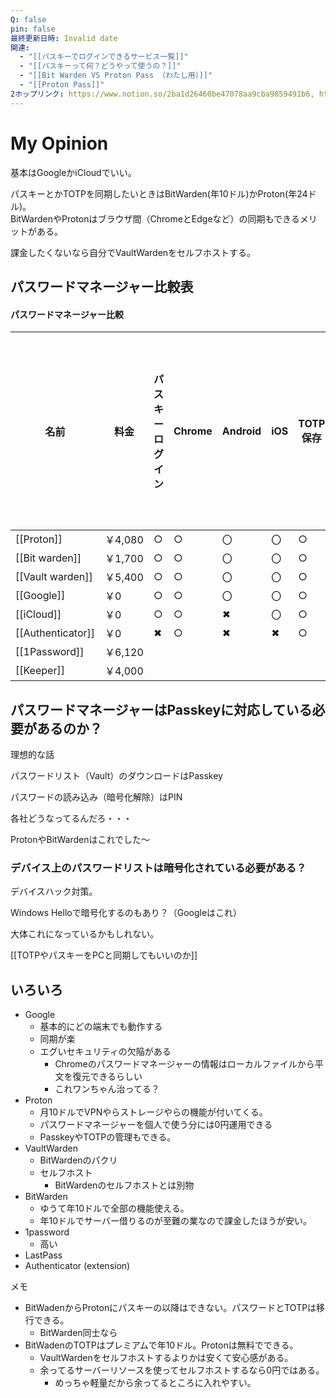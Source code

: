 ```yaml
---
Q: false
pin: false
最終更新日時: Invalid date
関連:
  - "[[パスキーでログインできるサービス一覧]]"
  - "[[パスキーって何？どうやって使うの？]]"
  - "[[Bit Warden VS Proton Pass （わたし用）]]"
  - "[[Proton Pass]]"
2ホップリンク: https://www.notion.so/2ba1d26460be47078aa9cba9859491b6, https://www.notion.so/dbf54a2359974fd8846c08dc58c186ce,https://www.notion.so/14c24bd69ffe43c3b0c8dd5140ffa4e2, https://www.notion.so/2ba1d26460be47078aa9cba9859491b6, https://www.notion.so/318e69d954a843099218c737285267c1, https://www.notion.so/b34dadc93b4c4c52bec7890cbc302d3d,https://www.notion.so/2ba1d26460be47078aa9cba9859491b6, https://www.notion.so/4ad2a2971a43421685e7e52d18c3f6dc, https://www.notion.so/e8117dcb16e640d0a09fd408b0162a1d,https://www.notion.so/2ba1d26460be47078aa9cba9859491b6, https://www.notion.so/90bc75b4c6834f62aca6e81caf4dd028, https://www.notion.so/db399bcb6d7b444cbbd568babbbf967a
---
```

  

# My Opinion

基本はGoogleかiCloudでいい。

パスキーとかTOTPを同期したいときはBitWarden(年10ドル)かProton(年24ドル)。  
BitWardenやProtonはブラウザ間（ChromeとEdgeなど）の同期もできるメリットがある。  

課金したくないなら自分でVaultWardenをセルフホストする。

  

  

  

## パスワードマネージャー比較表

#### パスワードマネージャー比較

|名前|料金|パスキーログイン|Chrome|Android|iOS|TOTP保存|TOTPをPCで見る|パスキーを保存|パスキーをPCオンリーで使う|パスキーをスマホで使う|
|---|---|---|---|---|---|---|---|---|---|---|
|[[Proton]]|￥4,080|○|○|〇|〇|○|○|○|○|○|
|[[Bit warden]]|￥1,700|○|○|〇|〇|○|○|○|○|○|
|[[Vault warden]]|￥5,400|○|○|〇|〇|○|○|○|○|○|
|[[Google]]|￥0|○|○|〇|〇|○|✖|○|✖|○|
|[[iCloud]]|￥0|○|○|✖|〇|○|○|○||○|
|[[Authenticator]]|￥0|✖|○|✖|✖|○|○|✖|✖|✖|
|[[1Password]]|￥6,120||||||||||
|[[Keeper]]|￥4,000||||||||||

  
  

  

  

  

## パスワードマネージャーはPasskeyに対応している必要があるのか？

理想的な話

パスワードリスト（Vault）のダウンロードはPasskey

パスワードの読み込み（暗号化解除）はPIN

各社どうなってるんだろ・・・

ProtonやBitWardenはこれでした～

  

### デバイス上のパスワードリストは暗号化されている必要がある？

デバイスハック対策。

Windows Helloで暗号化するのもあり？（Googleはこれ）

大体これになっているかもしれない。

  

  

[[TOTPやパスキーをPCと同期してもいいのか]]

  

  

## いろいろ

- Google
    - 基本的にどの端末でも動作する
    - 同期が楽
    - エグいセキュリティの欠陥がある
        - Chromeのパスワードマネージャーの情報はローカルファイルから平文を復元できるらしい
        - これワンちゃん治ってる？
- Proton
    - 月10ドルでVPNやらストレージやらの機能が付いてくる。
    - パスワードマネージャーを個人で使う分には0円運用できる
    - PasskeyやTOTPの管理もできる。
- VaultWarden
    - BitWardenのパクリ
    - セルフホスト
        - BitWardenのセルフホストとは別物
- BitWarden
    - ゆうて年10ドルで全部の機能使える。
    - 年10ドルでサーバー借りるのが至難の業なので課金したほうが安い。
- 1password
    - 高い
- LastPass
- Authenticator (extension)

  

  

メモ

- BitWadenからProtonにパスキーの以降はできない。パスワードとTOTPは移行できる。
    - BitWarden同士なら
- BitWadenのTOTPはプレミアムで年10ドル。Protonは無料でできる。
    - VaultWardenをセルフホストするよりかは安くて安心感がある。
    - 余ってるサーバーリソースを使ってセルフホストするなら0円ではある。
        - めっちゃ軽量だから余ってるところに入れやすい。